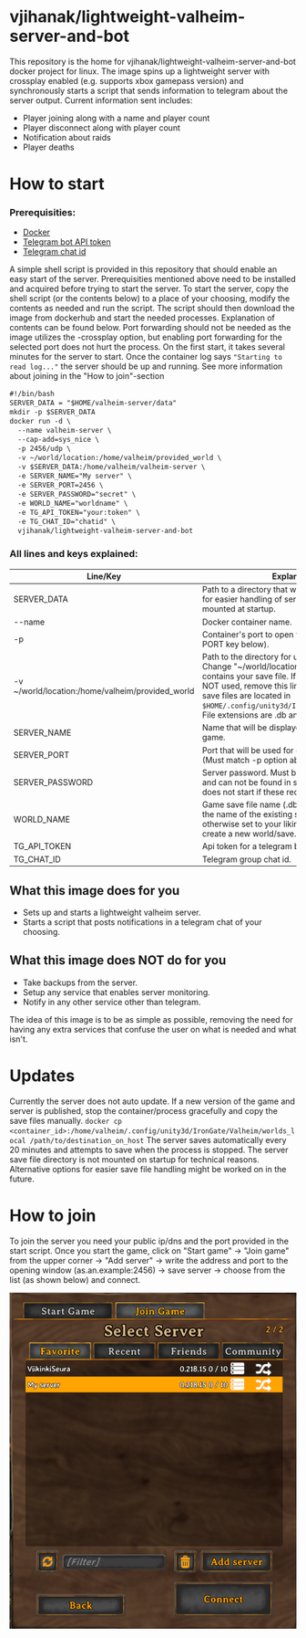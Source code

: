 # vjihanak/lightweight-valheim-server-and-bot

This repository is the home for vjihanak/lightweight-valheim-server-and-bot docker project for linux. The image spins up a lightweight server with crossplay enabled (e.g. supports xbox gamepass version) and synchronously starts a script that sends information to telegram about the server output.
Current information sent includes:

- Player joining along with a name and player count
- Player disconnect along with player count
- Notification about raids
- Player deaths

# How to start

### Prerequisities:
- [Docker](https://docs.docker.com/engine/install/ubuntu/)
- [Telegram bot API token](https://ihanakangas.fi/2024/05/30/creating-a-telegram-bot/)
- [Telegram chat id](https://ihanakangas.fi/2024/05/30/creating-a-telegram-bot/)

A simple shell script is provided in this repository that should enable an easy start of the server. Prerequisities mentioned above need to be installed and acquired before trying to start the server. To start the server, copy the shell script (or the contents below) to a place of your choosing, modify the contents as needed and run the script. The script should then download the image from dockerhub and start the needed processes. Explanation of contents can be found below. Port forwarding should not be needed as the image utilizes the -crossplay option, but enabling port forwarding for the selected port does not hurt the process. On the first start, it takes several minutes for the server to start. Once the container log says `"Starting to read log..."` the server should be up and running. See more information about joining in the "How to join"-section

```
#!/bin/bash
SERVER_DATA = "$HOME/valheim-server/data"
mkdir -p $SERVER_DATA
docker run -d \
  --name valheim-server \
  --cap-add=sys_nice \
  -p 2456/udp \
  -v ~/world/location:/home/valheim/provided_world \
  -v $SERVER_DATA:/home/valheim/valheim-server \
  -e SERVER_NAME="My server" \
  -e SERVER_PORT=2456 \
  -e SERVER_PASSWORD="secret" \
  -e WORLD_NAME="worldname" \
  -e TG_API_TOKEN="your:token" \
  -e TG_CHAT_ID="chatid" \
  vjihanak/lightweight-valheim-server-and-bot
```

### All lines and keys explained:

| Line/Key | Explanation |
|------------|-------|
| SERVER_DATA | Path to a directory that will be created (on host) for easier handling of server files. Will be mounted at startup.
| --name  | Docker container name.
| -p | Container's port to open to the host (Must match PORT key below).
| -v ~/world/location:/home/valheim/provided_world | Path to the directory for using existing saves. Change "~/world/location" to a path that contains your save file. If existing save files are NOT used, remove this line. (On linux the local save files are located in `$HOME/.config/unity3d/IronGate/Valheim/worlds`. File extensions are .db and .fwl).
| SERVER_NAME | Name that will be displayed in the server list in game.
| SERVER_PORT | Port that will be used for connection to the server (Must match -p option above).
| SERVER_PASSWORD | Server password. Must be at least 6 characters and can not be found in server name. (Server does not start if these requirements are not met).
| WORLD_NAME | Game save file name (.db and .fwl). Must match the name of the existing save file if in use, otherwise set to your liking and the server will create a new world/save.
| TG_API_TOKEN | Api token for a telegram bot.
| TG_CHAT_ID | Telegram group chat id.

## What this image does for you
- Sets up and starts a lightweight valheim server.
- Starts a script that posts notifications in a telegram chat of your choosing.

## What this image does NOT do for you
- Take backups from the server.
- Setup any service that enables server monitoring.
- Notify in any other service other than telegram.

The idea of this image is to be as simple as possible, removing the need for having any extra services that confuse the user on what is needed and what isn't.

# Updates
Currently the server does not auto update. If a new version of the game and server is published, stop the container/process gracefully and copy the save files manually. `docker cp <container_id>:/home/valheim/.config/unity3d/IronGate/Valheim/worlds_local /path/to/destination_on_host` The server saves automatically every 20 minutes and attempts to save when the process is stopped. The server save file directory is not mounted on startup for technical reasons. Alternative options for easier save file handling might be worked on in the future.

# How to join
To join the server you need your public ip/dns and the port provided in the start script. Once you start the game, click on "Start game" -> "Join game" from the upper corner -> "Add server" -> write the address and port to the opening window (as.an.example:2456) -> save server -> choose from the list (as shown below) and connect.

![serverlist_image](./img/serverlist.png)
